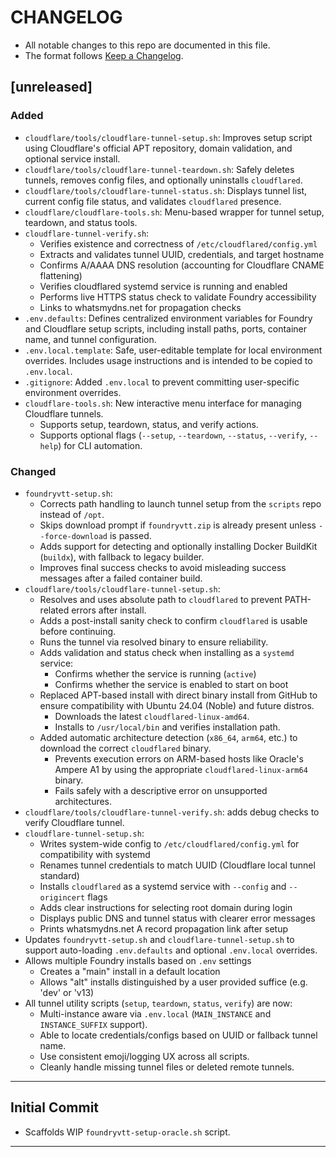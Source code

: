 # CHANGELOG
- All notable changes to this repo are documented in this file.
- The format follows [Keep a Changelog](https://keepachangelog.com/en/1.1.0/).

## [unreleased]

### Added
- `cloudflare/tools/cloudflare-tunnel-setup.sh`: Improves setup script using Cloudflare's official APT repository, domain validation, and optional service install.
- `cloudflare/tools/cloudflare-tunnel-teardown.sh`: Safely deletes tunnels, removes config files, and optionally uninstalls `cloudflared`.
- `cloudflare/tools/cloudflare-tunnel-status.sh`: Displays tunnel list, current config file status, and validates `cloudflared` presence.
- `cloudflare/cloudflare-tools.sh`: Menu-based wrapper for tunnel setup, teardown, and status tools.
- `cloudflare-tunnel-verify.sh`:
  - Verifies existence and correctness of `/etc/cloudflared/config.yml`
  - Extracts and validates tunnel UUID, credentials, and target hostname
  - Confirms A/AAAA DNS resolution (accounting for Cloudflare CNAME flattening)
  - Verifies cloudflared systemd service is running and enabled
  - Performs live HTTPS status check to validate Foundry accessibility
  - Links to whatsmydns.net for propagation checks
- `.env.defaults`: Defines centralized environment variables for Foundry and Cloudflare setup scripts, including install paths, ports, container name, and tunnel configuration.
- `.env.local.template`: Safe, user-editable template for local environment overrides. Includes usage instructions and is intended to be copied to `.env.local`.
- `.gitignore`: Added `.env.local` to prevent committing user-specific environment overrides.
- `cloudflare-tools.sh`: New interactive menu interface for managing Cloudflare tunnels.
  - Supports setup, teardown, status, and verify actions.
  - Supports optional flags (`--setup`, `--teardown`, `--status`, `--verify`, `--help`) for CLI automation.

### Changed
- `foundryvtt-setup.sh`:
  - Corrects path handling to launch tunnel setup from the `scripts` repo instead of `/opt`.
  - Skips download prompt if `foundryvtt.zip` is already present unless `--force-download` is passed.
  - Adds support for detecting and optionally installing Docker BuildKit (`buildx`), with fallback to legacy builder.
  - Improves final success checks to avoid misleading success messages after a failed container build.
- `cloudflare/tools/cloudflare-tunnel-setup.sh`:
  - Resolves and uses absolute path to `cloudflared` to prevent PATH-related errors after install.
  - Adds a post-install sanity check to confirm `cloudflared` is usable before continuing.
  - Runs the tunnel via resolved binary to ensure reliability.
  - Adds validation and status check when installing as a `systemd` service:
    - Confirms whether the service is running (`active`)
    - Confirms whether the service is enabled to start on boot
  - Replaced APT-based install with direct binary install from GitHub to ensure compatibility with Ubuntu 24.04 (Noble) and future distros.
    - Downloads the latest `cloudflared-linux-amd64`.
    - Installs to `/usr/local/bin` and verifies installation path.
  - Added automatic architecture detection (`x86_64`, `arm64`, etc.) to download the correct `cloudflared` binary.
    - Prevents execution errors on ARM-based hosts like Oracle's Ampere A1 by using the appropriate `cloudflared-linux-arm64` binary.
    - Fails safely with a descriptive error on unsupported architectures.
- `cloudflare/tools/cloudflare-tunnel-verify.sh`: adds debug checks to verify Cloudflare tunnel.
- `cloudflare-tunnel-setup.sh`:
  - Writes system-wide config to `/etc/cloudflared/config.yml` for compatibility with systemd
  - Renames tunnel credentials to match UUID (Cloudflare local tunnel standard)
  - Installs `cloudflared` as a systemd service with `--config` and `--origincert` flags
  - Adds clear instructions for selecting root domain during login
  - Displays public DNS and tunnel status with clearer error messages
  - Prints whatsmydns.net A record propagation link after setup
- Updates `foundryvtt-setup.sh` and `cloudflare-tunnel-setup.sh` to support auto-loading `.env.defaults` and optional `.env.local` overrides.
- Allows multiple Foundry installs based on `.env` settings
  - Creates a "main" install in a default location
  - Allows "alt" installs distinguished by a user provided suffice (e.g. 'dev' or 'v13)
- All tunnel utility scripts (`setup`, `teardown`, `status`, `verify`) are now:
  - Multi-instance aware via `.env.local` (`MAIN_INSTANCE` and `INSTANCE_SUFFIX` support).
  - Able to locate credentials/configs based on UUID or fallback tunnel name.
  - Use consistent emoji/logging UX across all scripts.
  - Cleanly handle missing tunnel files or deleted remote tunnels.
---

## Initial Commit
- Scaffolds WIP `foundryvtt-setup-oracle.sh` script.

---